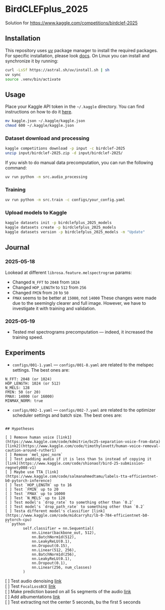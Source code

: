 # BirdCLEFplus_2025
Solution for https://www.kaggle.com/competitions/birdclef-2025


## Installation
This repository uses [uv](https://github.com/astral-sh/uv) package manager to install the required packages. For specific installation, please look [docs](https://docs.astral.sh/uv/getting-started/installation/#installation-methods). On Linux you can install and synchronize it by running:
```bash
curl -LsSf https://astral.sh/uv/install.sh | sh
uv sync
source .venv/bin/activate
```

## Usage

Place your Kaggle API token in the `~/.kaggle` directory. You can find instructions on how to do it [here](https://www.kaggle.com/docs/api#getting-started-installation-&-authentication).

```bash
mv kaggle.json ~/.kaggle/kaggle.json
chmod 600 ~/.kaggle/kaggle.json
```

### Dataset download and processing

```bash
kaggle competitions download -p input -c birdclef-2025
unzip input/birdclef-2025.zip -d input/birdclef-2025/
```

If you wish to do manual data precomputation, you can run the following command:
```bash
uv run python -m src.audio_processing
```

### Training

```bash
uv run python -m src.train -c configs/your_config.yaml
```

### Upload models to Kaggle 

```bash
kaggle datasets init -p birdclefplus_2025_models
kaggle datasets create -p birdclefplus_2025_models
kaggle datasets version -p birdclefplus_2025_models -m "Update"
```

## Journal

### 2025-05-18
Lookead at different `librosa.feature.melspectrogram` params:
* Changed `N_FFT` to `2048` from `1024`
* Changed `HOP_LENGTH` to `512` from `256`
* Changed `FMIN` from `20` to `50`
* `FMAX` seems to be better at `15000`, not `14000`
These changes were made due to the seemingly clearer and full image. However, we have to investigate it with training and validation. 

### 2025-05-19
* Tested mel spectrograms precomputation — indeed, it increased the training speed.  

## Experiments 

* `configs/001-1.yaml` — `configs/001-8.yaml` are related to the melspec settings. The best ones are: 
```
N_FFT: 2048 (or 1024)
HOP_LENGTH: 1024 (or 512)
N_MELS: 128
FMIN: 50 (or 20)
FMAX: 14000 (or 16000)
MINMAX_NORM: true
```
* `configs/002-1.yaml` — `configs/002-7.yaml` are related to the optimizer scheduler settings and batch size. The best ones are:
```

## Hypotheses

[ ] Remove human voice [link1](https://www.kaggle.com/code/kdmitrie/bc25-separation-voice-from-data) [link2](https://www.kaggle.com/code/timothylovett/human-voice-removal-caution-around-ruther1)  
[ ] Remove `mel_spec_norm`  
[ ] Test padding audio if it is less than 5s instead of copying it [link](https://www.kaggle.com/code/shionao7/bird-25-submission-regnety008-v1)  
[ ] Maybe use TTA [link](https://www.kaggle.com/code/salmanahmedtamu/labels-tta-efficientnet-b0-pytorch-inference)  
[ ] Test `HOP_LENGTH` up to 16  
[ ] Test `FMIN` up to 20  
[ ] Test `FMAX` up to 16000    
[ ] Test `N_MELS` up to 128
[ ] Test model's `drop_rate` to something other than `0.2`  
[ ] Test model's `drop_path_rate` to something other than `0.2`  
[ ] Testa different model's classifier [link](https://www.kaggle.com/code/midcarryhz/lb-0-784-efficientnet-b0-pytorch-cpu)
```python
        self.classifier = nn.Sequential(
            nn.Linear(backbone_out, 512),
            nn.BatchNorm1d(512),
            nn.LeakyReLU(0.1),
            nn.Dropout(0.15),
            nn.Linear(512, 256),
            nn.BatchNorm1d(256),
            nn.LeakyReLU(0.1),
            nn.Dropout(0.1),
            nn.Linear(256, num_classes)
        )
```  
[ ] Test audio denoising [link](https://www.kaggle.com/code/midcarryhz/lb-0-784-efficientnet-b0-pytorch-cpu/notebook)  
[ ] Test `FocalLossBCE` [link](https://www.kaggle.com/code/hideyukizushi/bird25-onlyinf-v2-s-focallossbce-cv-962-lb-829)  
[ ] Make prediction based on all 5s segments of the audio [link](https://www.kaggle.com/code/stefankahl/birdclef-2025-sample-submission)  
[ ] Add albumentations [link](https://www.kaggle.com/code/gopidurgaprasad/audio-augmentation-albumentations)  
[ ] Test extracting not the center 5 seconds, bu the first 5 seconds